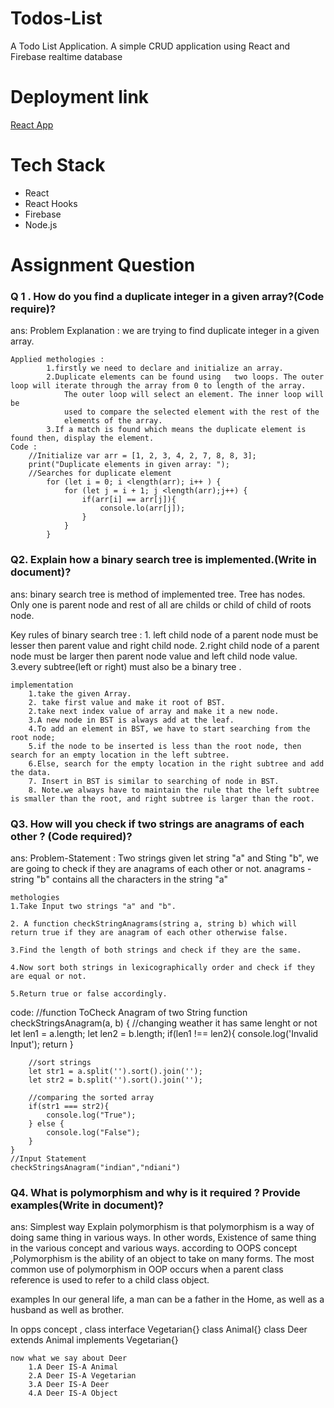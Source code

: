 # Todos-List

A Todo List Application. A simple CRUD application using React and Firebase realtime database

# Deployment link

<a href="https://sigma-first-assignment.web.app/" >React App</a>

# Tech Stack

- React
- React Hooks
- Firebase
- Node.js

# Assignment Question

 <h3>Q 1 . How do you find a duplicate integer in a given array?(Code require)?</h3>
 ans:
    Problem Explanation : we are trying to find duplicate integer in a given array.

    Applied methologies :
            1.firstly we need to declare and initialize an array.
            2.Duplicate elements can be found using   two loops. The outer loop will iterate through the array from 0 to length of the array.
                The outer loop will select an element. The inner loop will be
                used to compare the selected element with the rest of the
                elements of the array.
            3.If a match is found which means the duplicate element is found then, display the element.
    Code :
        //Initialize var arr = [1, 2, 3, 4, 2, 7, 8, 8, 3];
        print("Duplicate elements in given array: ");
        //Searches for duplicate element
            for (let i = 0; i <length(arr); i++ ) {
                for (let j = i + 1; j <length(arr);j++) {
                    if(arr[i] == arr[j]){
                        console.lo(arr[j]);
                    }
                }
            }


<h3>Q2.  Explain how a binary search tree is implemented.(Write in document)?</h3>
ans: 
    binary search tree is method of implemented tree. Tree has nodes.
    Only one is parent node and rest of all are childs or child of child of roots node.

Key rules of binary search tree : 1. left child node of a parent node must be lesser then parent value and right child node.
2.right child node of a parent node must be larger then parent node value and left child node value.
3.every subtree(left or right) must also be a binary tree .

    implementation
        1.take the given Array.
        2. take first value and make it root of BST.
        2.take next index value of array and make it a new node.
        3.A new node in BST is always add at the leaf.
        4.To add an element in BST, we have to start searching from the root node;
        5.if the node to be inserted is less than the root node, then search for an empty location in the left subtree.
        6.Else, search for the empty location in the right subtree and add the data.
        7. Insert in BST is similar to searching of node in BST.
        8. Note.we always have to maintain the rule that the left subtree is smaller than the root, and right subtree is larger than the root.

<h3>Q3. How will you check if two strings are anagrams of each other ? (Code required)?</h3>

ans:
Problem-Statement : Two strings given let string "a" and Sting "b", we are going to check if they are anagrams of each other or not.
anagrams - string "b" contains all the characters in the string "a"

    methologies
    1.Take Input two strings "a" and "b".

    2. A function checkStringAnagrams(string a, string b) which will return true if they are anagram of each other otherwise false.

    3.Find the length of both strings and check if they are the same.

    4.Now sort both strings in lexicographically order and check if they are equal or not.

    5.Return true or false accordingly.

code:
//function ToCheck Anagram of two String
function checkStringsAnagram(a, b) {
//changing weather it has same lenght or not
let len1 = a.length;
let len2 = b.length;
if(len1 !== len2){
console.log('Invalid Input');
return
}

        //sort strings
        let str1 = a.split('').sort().join('');
        let str2 = b.split('').sort().join('');

        //comparing the sorted array
        if(str1 === str2){
            console.log("True");
        } else {
            console.log("False");
        }
    }
    //Input Statement
    checkStringsAnagram("indian","ndiani")

<h3>Q4. What is polymorphism and why is it required ? Provide examples(Write in document)?</h3>

ans: Simplest way Explain polymorphism is that polymorphism is a way of doing same thing in various ways.
In other words, Existence of same thing in the various concept and various ways.
according to OOPS concept ,Polymorphism is the ability of an object to take on many forms. The most common use of polymorphism in OOP occurs when a parent class reference is used to refer to a child class object.

examples
In our general life, a man can be a father in the Home, as well as a husband as well as brother.

In opps concept ,
class interface Vegetarian{}
class Animal{}
class Deer extends Animal implements Vegetarian{}

    now what we say about Deer
        1.A Deer IS-A Animal
        2.A Deer IS-A Vegetarian
        3.A Deer IS-A Deer
        4.A Deer IS-A Object
